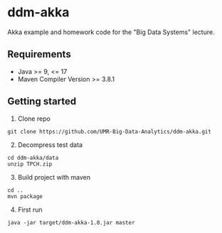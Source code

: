 # ddm-akka
Akka example and homework code for the "Big Data Systems" lecture.

## Requirements
- Java >= 9, <= 17
- Maven Compiler Version >= 3.8.1

## Getting started
1. Clone repo
  ```
  git clone https://github.com/UMR-Big-Data-Analytics/ddm-akka.git
  ```
        
2. Decompress test data
  ```
  cd ddm-akka/data
  unzip TPCH.zip
  ```

3. Build project with maven
  ```
  cd ..
  mvn package
  ```

4. First run
  ```
  java -jar target/ddm-akka-1.0.jar master
  ```
